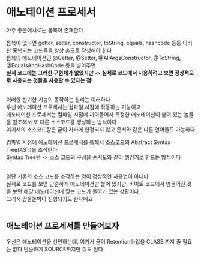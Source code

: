 # 애노테이션 프로세서
아주 좋은예시로는 롬복이 존재한다 <br>

롬복이 없다면 getter, setter, constructor, toString, equals, hashcode 등등 이러한 중복되는 코드들을 항상 손으로 작성해야 한다 <br>
롬복의 애노테이션인 @Getter, @Setter, @AllArgsConstructor, @ToString, @EqualsAndHashCode 등을 넣어주면 <br>
**실제 코드에는 그러한 구현체가 없었지만 -> 실제로 코드에서 사용하려고 보면 정상적으로 사용되는 것들을 사용할 수 있다는 점!** <br>
<br>

이러한 신기한 기능이 동작하는 원리는 이러하다 <br>
우선 애노테이션 프로세서는 컴파일 시점에 작동하는 기능이고 <br>
애노테이션 프로세서는 컴파일 시점에 끼어들어서 특정한 애노테이션이 붙어 있는 놈들을 참조해서 또 다른 소스코드를 생성하는 방식이다 <br>
여기서의 소스코드람은 굳이 자바에 한정되지 않고 문서와 같은 다른 언어들도 가능하다 <br>

컴파일 시점에 애노테이션 프로세서를 통해서 소스코드의 Abstract Syntax Tree(AST)를 조작한다 <br>
Syntax Tree란 -> 소스 코드의 구성을 순서도와 같이 생긴거로 만드는 방식이다 <br>
<br>

일단 기존의 소스 코드를 조작하는 것이 정상적인 사용법이 아니다 <br>
실제로 코드를 보면 단순하게 애노테이션만 붙어 있지만, 바이트 코드에서 만들어진 것을 보면 해당 애노테이션에 맞는 코드가 들어가 있는 상황이다 <br>
그래서 갑을논박이 진행되기도 한다네요 <br>
<br>


## 애노테이션 프로세서를 만들어보자
우선은 애노테이션을 선언하는데, 여기서 굳이 Retention타입을 CLASS 까지 줄 필요는 없다 단순하게 SOURCE까지만 줘도 된다 <br>
